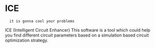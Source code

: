 # ICE 
      it is gonna cool your problems
ICE (Intelligent Circuit Enhancer)
  This software is a tool which could help you find different circuit parameters based on a simulation based circuit optimization strategy.
